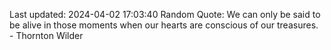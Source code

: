 Last updated: 2024-04-02 17:03:40
Random Quote: We can only be said to be alive in those moments when our hearts are conscious of our treasures. - Thornton Wilder
